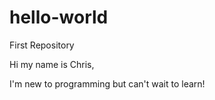 # hello-world
First Repository

Hi my name is Chris,

I'm new to programming but can't wait to learn!
